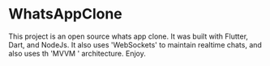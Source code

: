 # WhatsAppClone
This project is an open source whats app clone. It was built with Flutter, Dart, and NodeJs.  It also uses  'WebSockets' to maintain realtime chats, and also uses th 'MVVM ' architecture.  Enjoy.
